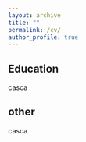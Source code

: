 ```yaml
---
layout: archive
title: ""
permalink: /cv/
author_profile: true
---
```

## Education
casca

## other
casca
